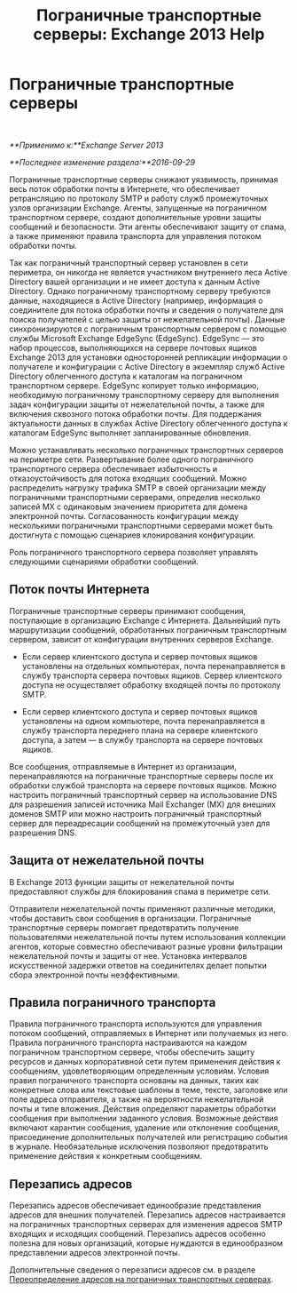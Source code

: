 ﻿---
title: 'Пограничные транспортные серверы: Exchange 2013 Help'
TOCTitle: Пограничные транспортные серверы
ms:assetid: cfff9f59-afac-447c-8297-afcebe49a52d
ms:mtpsurl: https://technet.microsoft.com/ru-ru/library/Bb124701(v=EXCHG.150)
ms:contentKeyID: 61203532
ms.date: 04/30/2018
mtps_version: v=EXCHG.150
ms.translationtype: HT
---

# Пограничные транспортные серверы

 

_**Применимо к:**Exchange Server 2013_

_**Последнее изменение раздела:**2016-09-29_

Пограничные транспортные серверы снижают уязвимость, принимая весь поток обработки почты в Интернете, что обеспечивает ретрансляцию по протоколу SMTP и работу служб промежуточных узлов организации Exchange. Агенты, запущенные на пограничном транспортном сервере, создают дополнительные уровни защиты сообщений и безопасности. Эти агенты обеспечивают защиту от спама, а также применяют правила транспорта для управления потоком обработки почты.

Так как пограничный транспортный сервер установлен в сети периметра, он никогда не является участником внутреннего леса Active Directory вашей организации и не имеет доступа к данным Active Directory. Однако пограничному транспортному серверу требуются данные, находящиеся в Active Directory (например, информация о соединителе для потока обработки почты и сведения о получателе для поиска получателей с целью защиты от нежелательной почты). Данные синхронизируются с пограничным транспортным сервером с помощью службы Microsoft Exchange EdgeSync (EdgeSync). EdgeSync — это набор процессов, выполняющихся на сервере почтовых ящиков Exchange 2013 для установки односторонней репликации информации о получателе и конфигурации с Active Directory в экземпляр служб Active Directory облегченного доступа к каталогам на пограничном транспортном сервере. EdgeSync копирует только информацию, необходимую пограничному транспортному серверу для выполнения задач конфигурации защиты от нежелательной почты, а также для включения сквозного потока обработки почты. Для поддержания актуальности данных в службах Active Directory облегченного доступа к каталогам EdgeSync выполняет запланированные обновления.

Можно устанавливать несколько пограничных транспортных серверов на периметре сети. Развертывание более одного пограничного транспортного сервера обеспечивает избыточность и отказоустойчивость для потока входящих сообщений. Можно распределить нагрузку трафика SMTP в своей организации между пограничными транспортными серверами, определив несколько записей MX с одинаковым значением приоритета для домена электронной почты. Согласованность конфигурации между несколькими пограничными транспортными серверами может быть достигнута с помощью сценариев клонирования конфигурации.

Роль пограничного транспортного сервера позволяет управлять следующими сценариями обработки сообщений.

## Поток почты Интернета

Пограничные транспортные серверы принимают сообщения, поступающие в организацию Exchange с Интернета. Дальнейший путь маршрутизации сообщений, обработанных пограничным транспортным сервером, зависит от конфигурации внутренних серверов Exchange.

  - Если сервер клиентского доступа и сервер почтовых ящиков установлены на отдельных компьютерах, почта перенаправляется в службу транспорта сервера почтовых ящиков. Сервер клиентского доступа не осуществляет обработку входящей почты по протоколу SMTP.

  - Если сервер клиентского доступа и сервер почтовых ящиков установлены на одном компьютере, почта перенаправляется в службу транспорта переднего плана на сервере клиентского доступа, а затем — в службу транспорта на сервере почтовых ящиков.

Все сообщения, отправляемые в Интернет из организации, перенаправляются на пограничные транспортные серверы после их обработки службой транспорта на сервере почтовых ящиков. Можно настроить пограничный транспортный сервер на использование DNS для разрешения записей источника Mail Exchanger (MX) для внешних доменов SMTP или можно настроить пограничный транспортный сервер для переадресации сообщений на промежуточный узел для разрешения DNS.

## Защита от нежелательной почты

В Exchange 2013 функции защиты от нежелательной почты предоставляют службы для блокирования спама в периметре сети.

Отправители нежелательной почты применяют различные методики, чтобы доставить свои сообщения в организации. Пограничные транспортные серверы помогает предотвратить получение пользователями нежелательной почты путем использования коллекции агентов, которые совместно обеспечивают разные уровни фильтрации нежелательной почты и защиты от нее. Установка интервалов искусственной задержки ответов на соединителях делает попытки сбора электронной почты неэффективными.

## Правила пограничного транспорта

Правила пограничного транспорта используются для управления потоком сообщений, отправляемых в Интернет или получаемых из него. Правила пограничного транспорта настраиваются на каждом пограничном транспортном сервере, чтобы обеспечить защиту ресурсов и данных корпоративной сети путем применения действия к сообщениям, удовлетворяющим определенным условиям. Условия правил пограничного транспорта основаны на данных, таких как конкретные слова или текстовые шаблоны в теме, тексте, заголовке или поле адреса отправителя, а также на вероятности нежелательной почты и типе вложения. Действия определяют параметры обработки сообщения при выполнении заданного условия. Возможные действия включают карантин сообщения, удаление или отклонение сообщения, присоединение дополнительных получателей или регистрацию события в журнале. Необязательные исключения позволяют предотвратить применение действия к конкретным сообщениям.

## Перезапись адресов

Перезапись адресов обеспечивает единообразие представления адресов для внешних получателей. Перезапись адресов настраивается на пограничных транспортных серверах для изменения адресов SMTP входящих и исходящих сообщений. Перезапись адресов особенно полезна для новых организаций, которые нуждаются в единообразном представлении адресов электронной почты.

Дополнительные сведения о перезаписи адресов см. в разделе [Переопределение адресов на пограничных транспортных серверах](address-rewriting-on-edge-transport-servers-exchange-2013-help.md).

